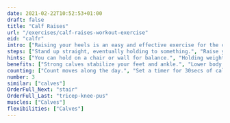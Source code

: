 ```yaml
---
date: 2021-02-22T10:52:53+01:00
draft: false
title: "Calf Raises"
url: "/exercises/calf-raises-workout-exercise"
eid: "calfr"
intro: ["Raising your heels is an easy and effective exercise for the calves."]
steps: ["Stand up straight, eventually holding to something.", "Raise your heels until you are standing on your toes.", "Bring down the heels back to the floor.", "This is one repetition."]
hints: ["You can hold on a chair or wall for balance.", "Holding weights (bags or dumbbells) will make the exercise more effective.", "Calf raises can easily be done while in the morning mirror, or in front of the TV."]
benefits: ["Strong calves stabilize your feet and ankle.", "Lower body performance frequently depends on calves, strength them will make a difference.", "Advantage or explosiveness in sprinting.", "Protect knees on jumps, burpees and any impact actions."]
counting: ["Count moves along the day.", "Set a timer for 30secs of calf raises. The next day increase 2 seconds, and consecutively.", "Set a goal for 20 consecutive days, restart counting the days if the daily goal is missed."]
number: 3
similar: ["calves"]
OrderFull_Next: "stair"
OrderFull_Last: "tricep-knee-pus"
muscles: ["Calves"]
flexibilities: ["Calves"]
---
```

